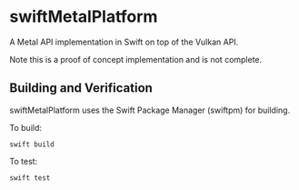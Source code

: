 # swiftMetalPlatform

A Metal API implementation in Swift on top of the Vulkan API.

Note this is a proof of concept implementation and is not complete.

## Building and Verification

swiftMetalPlatform uses the Swift Package Manager (swiftpm) for building.

To build:
```
swift build
```

To test:
```
swift test
```

